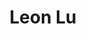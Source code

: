 ---
layout: page
title: Leon Lu
description: CMU undergraduate in Computer Science
img: /assets/img/leon.jpg
importance: 1
category: Researcher
redirect: https://chaosarium.xyz/
---